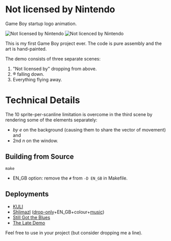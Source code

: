 # Not licensed by Nintendo

Game Boy startup logo animation.

![Not licensed by Nintendo](https://img.itch.zone/aW1hZ2UvMzg0MTE4NS8yMjkyNDE1Ny5wbmc=/347x500/UvghrD.png)
![Not licenced by Nintendo](https://img.itch.zone/aW1hZ2UvMzg3OTYyNy8yMzI2MzQ3MC5wbmc=/347x500/qjLjW3.png)

This is my first Game Boy project ever. The code is pure assembly and the art is hand-painted.

The demo consists of three separate scenes:

1. "Not licensed by" dropping from above.
2. ® falling down.
3. Everything flying away.

# Technical Details

The 10 sprite-per-scanline limitation is overcome in the third scene by rendering some of the elements separately:

* _by_ _e_ on the background (causing them to share the vector of movement) and
* 2nd _n_ on the window.

## Building from Source

```
make
```

* EN_GB option: remove the `#` from `-D EN_GB` in Makefile.

## Deployments

* [KULI](https://leanart.itch.io/kuli)
* [Shlimazl](https://leanart.itch.io/shlimazl) ([drop-only](https://github.com/TheLeanArt/NotLicensed/tree/drop-only)+EN_GB+colour+[music](https://github.com/TheLeanArt/NotLicensed/tree/music))
* [Still Got the Blues](https://leanart.itch.io/sgb)
* [The Late Demo](https://leanart.itch.io/latedemo)

Feel free to use in your project (but consider dropping me a line).
